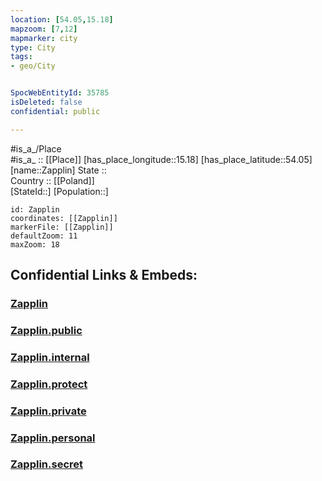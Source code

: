 ```yaml
---
location: [54.05,15.18] 
mapzoom: [7,12] 
mapmarker: city 
type: City
tags:
- geo/City


SpocWebEntityId: 35785
isDeleted: false
confidential: public

---
```

#is_a_/Place  
#is_a_ :: [[Place]] 
[has_place_longitude::15.18] 
[has_place_latitude::54.05] 
[name::Zapplin] 
State ::  
Country :: [[Poland]]  
[StateId::] 
[Population::] 



```leaflet
id: Zapplin
coordinates: [[Zapplin]] 
markerFile: [[Zapplin]] 
defaultZoom: 11 
maxZoom: 18
```


## Confidential Links & Embeds: 

### [Zapplin](/_Standards/Earth/Continent/Europe/Europe~East/Poland/Provinces~Poland/West_Pomeranian/City/Zapplin.md) 

### [Zapplin.public](/_public/Earth/Continent/Europe/Europe~East/Poland/Provinces~Poland/West_Pomeranian/City/Zapplin.public.md) 

### [Zapplin.internal](/_internal/Earth/Continent/Europe/Europe~East/Poland/Provinces~Poland/West_Pomeranian/City/Zapplin.internal.md) 

### [Zapplin.protect](/_protect/Earth/Continent/Europe/Europe~East/Poland/Provinces~Poland/West_Pomeranian/City/Zapplin.protect.md) 

### [Zapplin.private](/_private/Earth/Continent/Europe/Europe~East/Poland/Provinces~Poland/West_Pomeranian/City/Zapplin.private.md) 

### [Zapplin.personal](/_personal/Earth/Continent/Europe/Europe~East/Poland/Provinces~Poland/West_Pomeranian/City/Zapplin.personal.md) 

### [Zapplin.secret](/_secret/Earth/Continent/Europe/Europe~East/Poland/Provinces~Poland/West_Pomeranian/City/Zapplin.secret.md)


